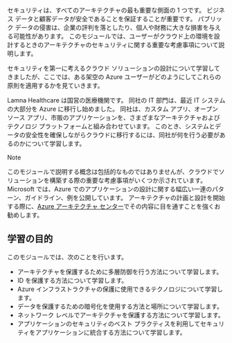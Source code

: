 セキュリティは、すべてのアーキテクチャの最も重要な側面の 1 つです。 ビジネス データと顧客データが安全であることを保証することが重要です。 パブリック データの侵害は、企業の評判を落としたり、個人や財務に大きな損害を与える可能性があります。 このモジュールでは、ユーザーがクラウド上の環境を設計するときのアーキテクチャのセキュリティに関する重要な考慮事項について説明します。

セキュリティを第一に考えるクラウド ソリューションの設計について学習してきましたが、ここでは、ある架空の Azure ユーザーがどのようにしてこれらの原則を適用するかを見ていきます。

Lamna Healthcare は国営の医療機関です。 同社の IT 部門は、最近 IT システムの大部分を Azure に移行し始めました。 同社は、カスタム アプリ、オープン ソース アプリ、市販のアプリケーションを、さまざまなアーキテクチャおよびテクノロジ プラットフォームと組み合わせています。 このとき、システムとデータの安全性を確保しながらクラウドに移行するには、同社が何を行う必要があるのかについて学習します。

> [!NOTE]
> このモジュールで説明する概念は包括的なものではありませんが、クラウドでソリューションを構築する際の重要な考慮事項がいくつか示されています。 Microsoft では、Azure でのアプリケーションの設計に関する幅広い一連のパターン、ガイドライン、例を公開しています。 アーキテクチャの計画と設計を開始する際に、[Azure アーキテクチャ センター](https://docs.microsoft.com/azure/architecture/)でその内容に目を通すことを強くお勧めします。

## <a name="learning-objectives"></a>学習の目的

このモジュールでは、次のことを行います。

- アーキテクチャを保護するために多層防御を行う方法について学習します。
- ID を保護する方法について学習します。
- Azure インフラストラクチャの保護に使用できるテクノロジについて学習します。
- データを保護するための暗号化を使用する方法と場所について学習します。
- ネットワーク レベルでアーキテクチャを保護する方法について学習します。
- アプリケーションのセキュリティのベスト プラクティスを利用してセキュリティをアプリケーションに統合する方法について学習します。